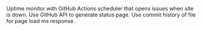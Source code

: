Uptime monitor with GitHub Actions scheduler that opens issues when site is down. Use GitHub API to generate status page. Use commit history of file for page load ms response.